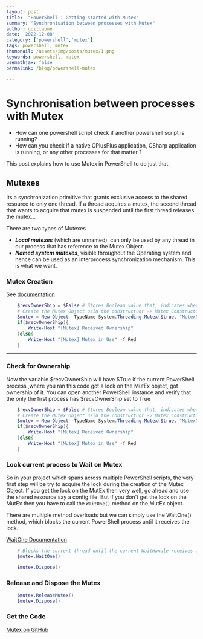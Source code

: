 ```yaml
---
layout: post
title:  "PowerShell : Getting started with Mutex"
summary: "Synchronisation between processes with Mutex"
author: guillaume
date: '2022-12-08'
category: ['powershell','mutex']
tags: powershell, mutex
thumbnail: /assets/img/posts/mutex/1.png
keywords: powershell, mutex
usemathjax: false
permalink: /blog/powershell-mutex

---
```

# Synchronisation between processes with Mutex

- How can one powershell script check if another powershell script is running? 
- How can you check if a native CPlusPlus application, CSharp application is running, or any other processes for that matter ?

This post explains how to use Mutex in PowerShell to do just that. 

## Mutexes

Its a synchronization primitive that grants exclusive access to the shared resource to only one thread. If a thread acquires a mutex, the second thread that wants to acquire that mutex is suspended until the first thread releases the mutex...

There are two types of Mutexes
- ***Local mutexes*** (which are unnamed), can only be used by any thread in our process that has reference to the Mutex Object.
- ***Named system mutexes***, visible throughout the Operating system and hence can be used as an interprocess synchronization mechanism. This is what we want.


### Mutex Creation

See [documentation](https://learn.microsoft.com/en-us/dotnet/api/system.threading.mutex.-ctor?redirectedfrom=MSDN&view=net-7.0#System_Threading_Mutex__ctor_System_Boolean_System_String_System_Boolean__)

```powershell
    $recvOwnerShip = $False # Stores Boolean value that, indicates whether the calling thread was granted initial ownership of the mutex.
    # Create the Mutex Object usin the constructuor -> Mutex Constructor (Boolean, String, Boolean)
    $mutex = New-Object -TypeName System.Threading.Mutex($true, "MutexName1", [ref]$recvOwnerShip)
    if($recvOwnerShip){
        Write-Host "[Mutex] Received Ownership"
    }else{
        Write-Host "[Mutex] Mutex in Use" -f Red
    }
```
--------------------------------------------------------------------------------------------------------

### Check for Ownership

Now the variable $recvOwnerShip will have $True if the current PowerShell process ,where you ran this code got a lock on the MutEx object, got ownership of it. You can open another PowerShell instance and verify that the only the first process has $recvOwnerShip set to True

```powershell
    $recvOwnerShip = $False # Stores Boolean value that, indicates whether the calling thread was granted initial ownership of the mutex.
    # Create the Mutex Object usin the constructuor -> Mutex Constructor (Boolean, String, Boolean)
    $mutex = New-Object -TypeName System.Threading.Mutex($true, "MutexName1", [ref]$recvOwnerShip)
    if($recvOwnerShip){
        Write-Host "[Mutex] Received Ownership"
    }else{
        Write-Host "[Mutex] Mutex in Use" -f Red
    }
```

### Lock current process to Wait on Mutex

So in your project which spans across multiple PowerShell scripts, the very first step will be try to acquire the lock during the creation of the Mutex Object. If you get the lock on the MutEx then very well, go ahead and use the shared resource say a config file. But if you don't get the lock on the MutEx then you have to call the ```WaitOne()``` method on the MutEx object.

There are multiple method overloads but we can simply use the WaitOne() method, which blocks the current PowerShell process until it receives the lock.

[WaitOne Documentation](https://learn.microsoft.com/en-us/dotnet/api/system.threading.waithandle.waitone?redirectedfrom=MSDN&view=net-7.0#System_Threading_WaitHandle_WaitOne)

```powershell
    # Blocks the current thread until the current WaitHandle receives a signal.
    $mutex.WaitOne()

    $mutex.Dispose()
```

### Release and Dispose the Mutex

```powershell
    $mutex.ReleaseMutex()
    $mutex.Dispose()
```



### Get the Code

[Mutex on GitHub](https://github.com/arsscriptum/PowerShell.Reddit.Support/tree/master/Mutex)

